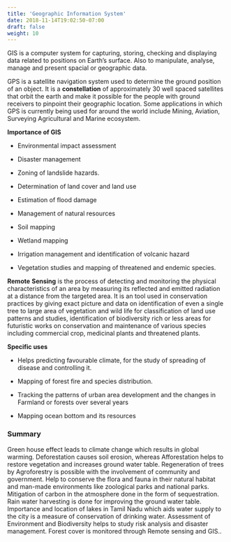 ```yaml
---
title: 'Geographic Information System'
date: 2018-11-14T19:02:50-07:00
draft: false
weight: 10
---
```

GIS is a computer system for capturing, storing, checking and displaying data related to positions on Earth’s surface. Also to manipulate, analyse, manage and present spacial or geographic data.

GPS is a satellite navigation system used to determine the ground position of an object. It is a **constellation** of approximately 30 well spaced satellites that orbit the earth and make it possible for the people with ground receivers to pinpoint their geographic location. Some applications in which GPS is currently being used for around the world include Mining, Aviation, Surveying Agricultural and Marine ecosystem.

**Importance of GIS**

*   Environmental impact assessment
    
*   Disaster management
    
*   Zoning of landslide hazards.
    
*   Determination of land cover and land use
    
*   Estimation of flood damage
    
*   Management of natural resources
    
*   Soil mapping
    
*   Wetland mapping
    
*   Irrigation management and identification of volcanic hazard
    
*   Vegetation studies and mapping of threatened and endemic species.
    

**Remote** **Sensing** is the process of detecting and monitoring the physical characteristics of an area by measuring its reflected and emitted radiation at a distance from the targeted area. It is an tool used in conservation practices by giving exact picture and data on identification of even a single tree to large area of vegetation and wild life for classification of land use patterns and studies, identification of biodiversity rich or less areas for futuristic works on conservation and maintenance of various species including commercial crop, medicinal plants and threatened plants.

**Specific uses**

*   Helps predicting favourable climate, for the study of spreading of disease and controlling it.
    
*   Mapping of forest fire and species distribution.
    
*   Tracking the patterns of urban area development and the changes in Farmland or forests over several years
    
*   Mapping ocean bottom and its resources
    

### Summary

Green house effect leads to climate change which results in global warming. Deforestation causes soil erosion, whereas Afforestation helps to restore vegetation and increases ground water table. Regeneration of trees by Agroforestry is possible with the involvement of community and government. Help to conserve the flora and fauna in their natural habitat and man-made environments like zoological parks and national parks. Mitigation of carbon in the atmosphere done in the form of sequestration. Rain water harvesting is done for improving the ground water table. Importance and location of lakes in Tamil Nadu which aids water supply to the city is a measure of conservation of drinking water. Assessment of Environment and Biodiversity helps to study risk analysis and disaster management. Forest cover is monitored through Remote sensing and GIS..